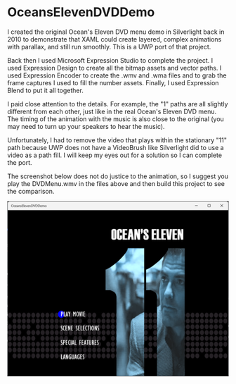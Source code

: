 # OceansElevenDVDDemo

I created the original Ocean's Eleven DVD menu demo in Silverlight back in 2010 to demonstrate that XAML could create layered, complex animations with parallax, and still run smoothly.  This is a UWP port of that project.  

Back then I used Microsoft Expression Studio to complete the project.  I used Expression Design to create all the bitmap assets and vector paths.  I used Expression Encoder to create the .wmv and .wma files and to grab the frame captures I used to fill the number assets.  Finally, I used Expression Blend to put it all together.

I paid close attention to the details.  For example, the "1" paths are all slightly different from each other, just like in the real Ocean's Eleven DVD menu.  The timing of the animation with the music is also close to the original (you may need to turn up your speakers to hear the music).  

Unfortunately, I had to remove the video that plays within the stationary "11" path because UWP does not have a VideoBrush like Silverlight did to use a video as a path fill.  I will keep my eyes out for a solution so I can complete the port.

The screenshot below does not do justice to the animation, so I suggest you play the DVDMenu.wmv in the files above and then build this project to see the comparison.  

![](OceansElevenDVDDemoScreenShot.png?raw=true)
